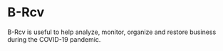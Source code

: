 # B-Rcv
B-Rcv is useful to help analyze, monitor, organize and restore business during the COVID-19 pandemic.
